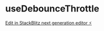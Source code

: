 # useDebounceThrottle

[Edit in StackBlitz next generation editor ⚡️](https://stackblitz.com/~/github.com/sachin1811/useDebounceThrottle)